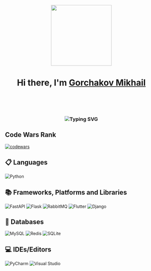 <div id="header" align="center">
  <img src="https://media0.giphy.com/media/v1.Y2lkPTc5MGI3NjExamkycGx6bDZkdnJtN2QzdXRpZzVpOTdua2pweWhzZDZweHAwNXp2ZCZlcD12MV9pbnRlcm5hbF9naWZfYnlfaWQmY3Q9cw/IeRdg7gLkfK1ly2mFU/giphy.webp" width="200"/>
</div>
<h1 align="center">Hi there, I'm <a href="https://github.com/MikDeviOps" target="_blank">Gorchakov Mikhail</a><br><br></h1>
<br>
<h3 align="center"href="https://git.io/typing-svg"><img src="https://readme-typing-svg.demolab.com?font=Fira+Code&pause=1000&center=true&width=435&lines=Backend+Python+Developer" alt="Typing SVG" /></a></h3>

## Code Wars Rank

[![codewars](https://www.codewars.com/users/MikDeviOps/badges/large)](https://www.codewars.com/users/MikDeviOps)

## 📋 Languages

![Python](https://img.shields.io/badge/python-3670A0?style=for-the-badge&logo=python&logoColor=ffdd54)

## 📚 Frameworks, Platforms and Libraries

![FastAPI](https://img.shields.io/badge/FastAPI-005571?style=for-the-badge&logo=fastapi) ![Flask](https://img.shields.io/badge/flask-%23000.svg?style=for-the-badge&logo=flask&logoColor=white)
![RabbitMQ](https://img.shields.io/badge/Rabbitmq-FF6600?style=for-the-badge&logo=rabbitmq&logoColor=white)
![Flutter](https://img.shields.io/badge/Flutter-%2302569B.svg?style=for-the-badge&logo=Flutter&logoColor=white)
![Django](https://img.shields.io/badge/django-%23092E20.svg?style=for-the-badge&logo=django&logoColor=white)

## 💾 Databases

![MySQL](https://img.shields.io/badge/mysql-4479A1.svg?style=for-the-badge&logo=mysql&logoColor=white)
![Redis](https://img.shields.io/badge/redis-%23DD0031.svg?style=for-the-badge&logo=redis&logoColor=white)
![SQLite](https://img.shields.io/badge/sqlite-%2307405e.svg?style=for-the-badge&logo=sqlite&logoColor=white)

## 💻 IDEs/Editors

![PyCharm](https://img.shields.io/badge/pycharm-143?style=for-the-badge&logo=pycharm&logoColor=black&color=black&labelColor=green)
![Visual Studio](https://img.shields.io/badge/Visual%20Studio-5C2D91.svg?style=for-the-badge&logo=visual-studio&logoColor=white)
